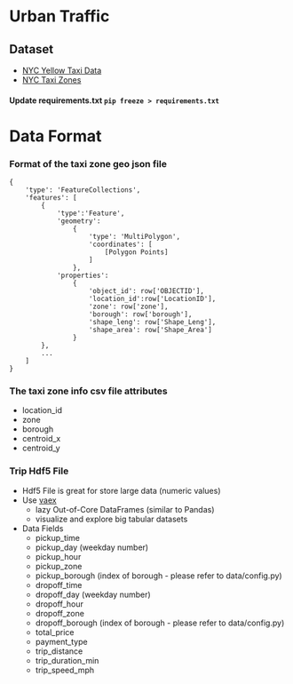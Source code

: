 # Urban Traffic 

## Dataset 
- [NYC Yellow Taxi Data](https://www1.nyc.gov/site/tlc/about/tlc-trip-record-data.page)
- [NYC Taxi Zones](https://data.cityofnewyork.us/Transportation/NYC-Taxi-Zones/d3c5-ddgc)


#### Update requirements.txt    `pip freeze > requirements.txt`


# Data Format

### Format of the taxi zone geo json file
```
{
    'type': 'FeatureCollections', 
    'features': [
        {
            'type':'Feature',
            'geometry':
                {
                    'type': 'MultiPolygon',
                    'coordinates': [
                        [Polygon Points]
                    ]
                },
            'properties':
                {
                    'object_id': row['OBJECTID'],
                    'location_id':row['LocationID'],
                    'zone': row['zone'],
                    'borough': row['borough'],
                    'shape_leng': row['Shape_Leng'],
                    'shape_area': row['Shape_Area']
                }
        },
        ...
    ]
}

```

### The taxi zone info csv file attributes
- location_id
- zone
- borough
- centroid_x
- centroid_y


### Trip Hdf5 File
- Hdf5 File is great for store large data (numeric values)
- Use [vaex](https://vaex.readthedocs.io/en/latest/api.html) 
    - lazy Out-of-Core DataFrames (similar to Pandas) 
    - visualize and explore big tabular datasets
- Data Fields
    - pickup_time
    - pickup_day        (weekday number)
    - pickup_hour
    - pickup_zone
    - pickup_borough    (index of borough - please refer to data/config.py)
    - dropoff_time
    - dropoff_day       (weekday number)
    - dropoff_hour
    - dropoff_zone
    - dropoff_borough   (index of borough - please refer to data/config.py)
    - total_price
    - payment_type
    - trip_distance
    - trip_duration_min
    - trip_speed_mph
